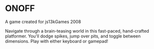 ONOFF
=====

A game created for js13kGames 2008

Navigate through a brain-teasing world in this fast-paced, hand-crafted platformer. You'll dodge spikes, jump over pits, and toggle between dimensions. Play with either keyboard or gamepad!
